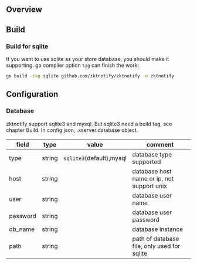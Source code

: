 
## Overview
## Build
### Build for sqlite
If you want to use sqlite as your store database, you should make it supporting.
go complier option `tag` can finish the work:
```bash
go build -tag sqlite github.com/zktnotify/zktnotify -o zktnotify
```

## Configuration
### Database
zktnotify support sqlite3 and mysql. But sqlite3 need a build tag, see chapter Build.
In config.json, .xserver.database object.

|field|type|value|comment|
|----|----|----|----|
|type|string|`sqlite3`(default),mysql|database type supported|
|host|string||database host name or ip, not support unix|
|user|string||database user name|
|password|string||database user password|
|db_name|string||database instance|
|path|string||path of database file, only used for sqlite|
